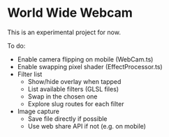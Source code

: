 # World Wide Webcam

This is an experimental project for now.

To do:
* Enable camera flipping on mobile (WebCam.ts)
* Enable swapping pixel shader (EffectProcessor.ts)
* Filter list
    * Show/hide overlay when tapped
    * List available filters (GLSL files)
    * Swap in the chosen one
    * Explore slug routes for each filter
* Image capture
    * Save file directly if possible
    * Use web share API if not (e.g. on mobile)